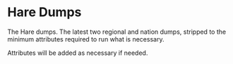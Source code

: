 # Hare Dumps

The Hare dumps. The latest two regional and nation dumps, stripped to the minimum attributes required to run what is necessary. 

Attributes will be added as necessary if needed.